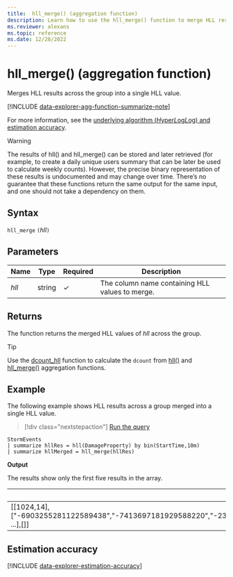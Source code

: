 ```yaml
---
title:  hll_merge() (aggregation function)
description: Learn how to use the hll_merge() function to merge HLL results into a single HLL value.
ms.reviewer: alexans
ms.topic: reference
ms.date: 12/28/2022
---
```

# hll_merge() (aggregation function)

Merges HLL results across the group into a single HLL value.

[!INCLUDE [data-explorer-agg-function-summarize-note](../../includes/data-explorer-agg-function-summarize-note.md)]

For more information, see the [underlying algorithm (*H*yper*L*og*L*og) and estimation accuracy](#estimation-accuracy).

> [!WARNING]
>The results of hll() and hll_merge() can be stored and later retrieved (for example, to create a daily unique users summary that can be later be used to calculate weekly counts). 
> However, the precise binary representation of these results is undocumented and may change over time. There’s no guarantee that these functions return the same output for the same input, and one should not take a dependency on them.

## Syntax

`hll_merge` `(`*hll*`)`

## Parameters

| Name | Type | Required | Description |
|--|--|--|--|
|*hll*|string|&check;|The column name containing HLL values to merge.|

## Returns

The function returns the merged HLL values of *hll* across the group.

> [!TIP]
> Use the [dcount_hll](dcount-hllfunction.md) function to calculate the `dcount` from [hll()](hll-aggfunction.md) and [hll_merge()](hll-merge-aggfunction.md) aggregation functions.

## Example

The following example shows HLL results across a group merged into a single HLL value.

> [!div class="nextstepaction"]
> <a href="https://dataexplorer.azure.com/clusters/help/databases/Samples?query=H4sIAAAAAAAAAwsuyS/KdS1LzSsp5qpRKC7NzU0syqxKVcjIyQlKLVawBTE0XBJzE9NTA4ryC1KLSio1FZIqFZIy8zSCSxKLSkIyc1N1DA1yNdG1+6YWpaemQEyIzwVxNCCGagIAlijQ1HQAAAA=" target="_blank">Run the query</a>

```kusto
StormEvents
| summarize hllRes = hll(DamageProperty) by bin(StartTime,10m)
| summarize hllMerged = hll_merge(hllRes)
```

**Output**

The results show only the first five results in the array.

|hllMerged|
|--|
| [[1024,14],["-6903255281122589438","-7413697181929588220","-2396604341988936699","5824198135224880646","-6257421034880415225", ...],[]]|

## Estimation accuracy

[!INCLUDE [data-explorer-estimation-accuracy](../../includes/data-explorer-estimation-accuracy.md)]
